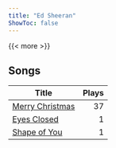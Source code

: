 ```yaml
---
title: "Ed Sheeran"
ShowToc: false
---
```


{{< more >}}

## Songs
Title | Plays 
----- | -----: 
[Merry Christmas](/songs/merry-christmas) | 37
[Eyes Closed](/songs/eyes-closed) | 1
[Shape of You](/songs/shape-of-you) | 1

